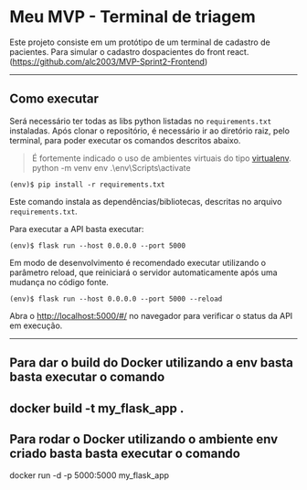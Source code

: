 # Meu MVP - Terminal de triagem

Este projeto consiste em um protótipo de um terminal de cadastro de pacientes.
Para simular o cadastro dospacientes do front react.(https://github.com/alc2003/MVP-Sprint2-Frontend)


---
## Como executar 


Será necessário ter todas as libs python listadas no `requirements.txt` instaladas.
Após clonar o repositório, é necessário ir ao diretório raiz, pelo terminal, para poder executar os comandos descritos abaixo.

> É fortemente indicado o uso de ambientes virtuais do tipo [virtualenv](https://virtualenv.pypa.io/en/latest/installation.html).
python -m venv env 
.\env\Scripts\activate  

```
(env)$ pip install -r requirements.txt
```

Este comando instala as dependências/bibliotecas, descritas no arquivo `requirements.txt`.

Para executar a API  basta executar:

```
(env)$ flask run --host 0.0.0.0 --port 5000
```

Em modo de desenvolvimento é recomendado executar utilizando o parâmetro reload, que reiniciará o servidor
automaticamente após uma mudança no código fonte. 

```
(env)$ flask run --host 0.0.0.0 --port 5000 --reload
```

Abra o [http://localhost:5000/#/](http://localhost:5000/#/) no navegador para verificar o status da API em execução.

************
Para dar o build do Docker utilizando a env basta basta executar o comando
---
docker build -t my_flask_app .
----

Para rodar o Docker utilizando o ambiente env criado basta basta executar o comando
---
docker run -d -p 5000:5000 my_flask_app


